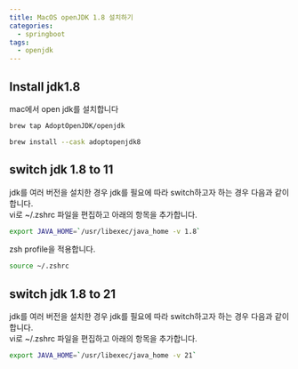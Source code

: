 ```yaml
---
title: MacOS openJDK 1.8 설치하기
categories:
  - springboot
tags: 
  - openjdk
---
```


## Install jdk1.8
mac에서 open jdk를 설치합니다

```bash
brew tap AdoptOpenJDK/openjdk

brew install --cask adoptopenjdk8
```
## switch jdk 1.8 to 11
jdk를 여러 버전을 설치한 경우 jdk를 필요에 따라 switch하고자 하는 경우 다음과 같이 합니다.  
vi로 ~/.zshrc 파일을 편집하고 아래의 항목을 추가합니다.  
```bash
export JAVA_HOME=`/usr/libexec/java_home -v 1.8`
```

zsh profile을 적용합니다.  
```bash
source ~/.zshrc
```

## switch jdk 1.8 to 21
jdk를 여러 버전을 설치한 경우 jdk를 필요에 따라 switch하고자 하는 경우 다음과 같이 합니다.  
vi로 ~/.zshrc 파일을 편집하고 아래의 항목을 추가합니다.  

```bash
export JAVA_HOME=`/usr/libexec/java_home -v 21`
```
